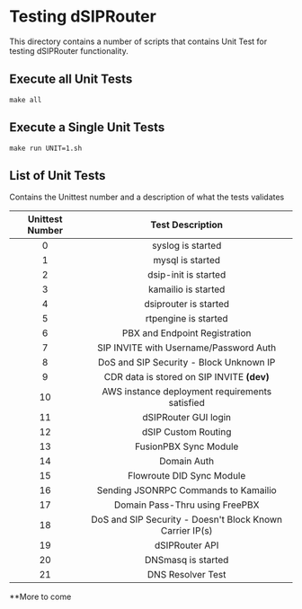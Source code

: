 # Testing dSIPRouter

This directory contains a number of scripts that contains Unit Test for testing dSIPRouter
functionality.  

## Execute all Unit Tests

```
make all
```

## Execute a Single Unit Tests

```
make run UNIT=1.sh
```

## List of Unit Tests

Contains the Unittest number and a description of what the tests validates

|      Unittest Number      |             Test Description             |
|:-------------------------:|:----------------------------------------:|
|0|syslog is started|
|1|mysql is started|
|2|dsip-init is started|
|3|kamailio is started|
|4|dsiprouter is started|
|5|rtpengine is started|
|6|PBX and Endpoint Registration|
|7|SIP INVITE with Username/Password Auth|
|8|DoS and SIP Security - Block Unknown IP|
|9|CDR data is stored on SIP INVITE **(dev)**|
|10|AWS instance deployment requirements satisfied|
|11|dSIPRouter GUI login|
|12|dSIP Custom Routing|
|13|FusionPBX Sync Module|
|14|Domain Auth|
|15|Flowroute DID Sync Module|
|16|Sending JSONRPC Commands to Kamailio|
|17|Domain Pass-Thru using FreePBX|
|18|DoS and SIP Security - Doesn't Block Known Carrier IP(s)|
|19|dSIPRouter API|
|20|DNSmasq is started|
|21|DNS Resolver Test|
**More to come
